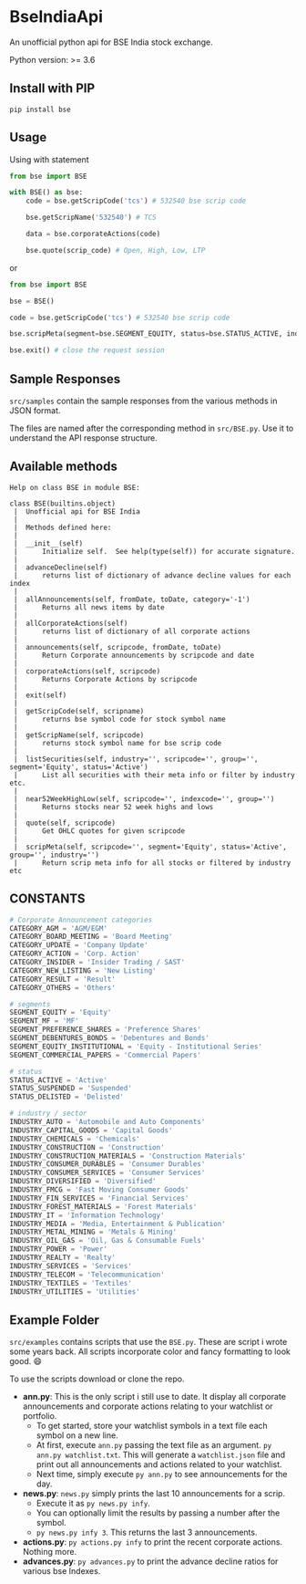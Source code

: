 # BseIndiaApi

An unofficial python api for BSE India stock exchange.

Python version: >= 3.6

## Install with PIP

```
pip install bse
```

## Usage

Using with statement

```python
from bse import BSE

with BSE() as bse:
    code = bse.getScripCode('tcs') # 532540 bse scrip code

    bse.getScripName('532540') # TCS

    data = bse.corporateActions(code)

    bse.quote(scrip_code) # Open, High, Low, LTP
```

or

```python
from bse import BSE

bse = BSE()

code = bse.getScripCode('tcs') # 532540 bse scrip code

bse.scripMeta(segment=bse.SEGMENT_EQUITY, status=bse.STATUS_ACTIVE, industry=bse.INDUSTRY_IT)

bse.exit() # close the request session
```

## Sample Responses

`src/samples` contain the sample responses from the various methods in JSON format.

The files are named after the corresponding method in `src/BSE.py`. Use it to understand the API response structure.

## Available methods

```
Help on class BSE in module BSE:

class BSE(builtins.object)
 |  Unofficial api for BSE India
 |
 |  Methods defined here:
 |
 |  __init__(self)
 |      Initialize self.  See help(type(self)) for accurate signature.
 |
 |  advanceDecline(self)
 |      returns list of dictionary of advance decline values for each index
 |
 |  allAnnouncements(self, fromDate, toDate, category='-1')
 |      Returns all news items by date
 |
 |  allCorporateActions(self)
 |      returns list of dictionary of all corporate actions
 |
 |  announcements(self, scripcode, fromDate, toDate)
 |      Return Corporate announcements by scripcode and date
 |
 |  corporateActions(self, scripcode)
 |      Returns Corporate Actions by scripcode
 |
 |  exit(self)
 |
 |  getScripCode(self, scripname)
 |      returns bse symbol code for stock symbol name
 |
 |  getScripName(self, scripcode)
 |      returns stock symbol name for bse scrip code
 |
 |  listSecurities(self, industry='', scripcode='', group='', segment='Equity', status='Active')
 |      List all securities with their meta info or filter by industry etc.
 |
 |  near52WeekHighLow(self, scripcode='', indexcode='', group='')
 |      Returns stocks near 52 week highs and lows
 |
 |  quote(self, scripcode)
 |      Get OHLC quotes for given scripcode
 |
 |  scripMeta(self, scripcode='', segment='Equity', status='Active', group='', industry='')
 |      Return scrip meta info for all stocks or filtered by industry etc
```

## CONSTANTS

```python
# Corporate Announcement categories
CATEGORY_AGM = 'AGM/EGM'
CATEGORY_BOARD_MEETING = 'Board Meeting'
CATEGORY_UPDATE = 'Company Update'
CATEGORY_ACTION = 'Corp. Action'
CATEGORY_INSIDER = 'Insider Trading / SAST'
CATEGORY_NEW_LISTING = 'New Listing'
CATEGORY_RESULT = 'Result'
CATEGORY_OTHERS = 'Others'

# segments
SEGMENT_EQUITY = 'Equity'
SEGMENT_MF = 'MF'
SEGMENT_PREFERENCE_SHARES = 'Preference Shares'
SEGMENT_DEBENTURES_BONDS = 'Debentures and Bonds'
SEGMENT_EQUITY_INSTITUTIONAL = 'Equity - Institutional Series'
SEGMENT_COMMERCIAL_PAPERS = 'Commercial Papers'

# status
STATUS_ACTIVE = 'Active'
STATUS_SUSPENDED = 'Suspended'
STATUS_DELISTED = 'Delisted'

# industry / sector
INDUSTRY_AUTO = 'Automobile and Auto Components'
INDUSTRY_CAPITAL_GOODS = 'Capital Goods'
INDUSTRY_CHEMICALS = 'Chemicals'
INDUSTRY_CONSTRUCTION = 'Construction'
INDUSTRY_CONSTRUCTION_MATERIALS = 'Construction Materials'
INDUSTRY_CONSUMER_DURABLES = 'Consumer Durables'
INDUSTRY_CONSUMER_SERVICES = 'Consumer Services'
INDUSTRY_DIVERSIFIED = 'Diversified'
INDUSTRY_FMCG = 'Fast Moving Consumer Goods'
INDUSTRY_FIN_SERVICES = 'Financial Services'
INDUSTRY_FOREST_MATERIALS = 'Forest Materials'
INDUSTRY_IT = 'Information Technology'
INDUSTRY_MEDIA = 'Media, Entertainment & Publication'
INDUSTRY_METAL_MINING = 'Metals & Mining'
INDUSTRY_OIL_GAS = 'Oil, Gas & Consumable Fuels'
INDUSTRY_POWER = 'Power'
INDUSTRY_REALTY = 'Realty'
INDUSTRY_SERVICES = 'Services'
INDUSTRY_TELECOM = 'Telecommunication'
INDUSTRY_TEXTILES = 'Textiles'
INDUSTRY_UTILITIES = 'Utilities'
```

## Example Folder

`src/examples` contains scripts that use the `BSE.py`. These are script i wrote some years back. All scripts incorporate color and fancy formatting to look good. 😄

To use the scripts download or clone the repo.

- **ann.py**: This is the only script i still use to date. It display all corporate announcements and corporate actions relating to your watchlist or portfolio.
  - To get started, store your watchlist symbols in a text file each symbol on a new line.
  - At first, execute `ann.py` passing the text file as an argument. `py ann.py watchlist.txt`. This will generate a `watchlist.json` file and print out all announcements and actions related to your watchlist.
  - Next time, simply execute `py ann.py` to see announcements for the day.
- **news.py**: `news.py` simply prints the last 10 announcements for a scrip.
  - Execute it as `py news.py infy`.
  - You can optionally limit the results by passing a number after the symbol.
  - `py news.py infy 3`. This returns the last 3 announcements.
- **actions.py**: `py actions.py infy` to print the recent corporate actions. Nothing more.
- **advances.py**: `py advances.py` to print the advance decline ratios for various bse Indexes.
